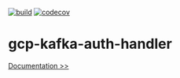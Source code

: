 [![build](https://github.com/martoc/gcp-kafka-auth-handler/actions/workflows/main.yml/badge.svg)](https://github.com/martoc/gcp-kafka-auth-handler/actions/workflows/main.yml)
[![codecov](https://codecov.io/gh/martoc/gcp-kafka-auth-handler/branch/main/graph/badge.svg?token=S06JCJYGHM)](https://codecov.io/gh/martoc/gcp-kafka-auth-handler)

# gcp-kafka-auth-handler

[Documentation >>](./docs/index.md)
